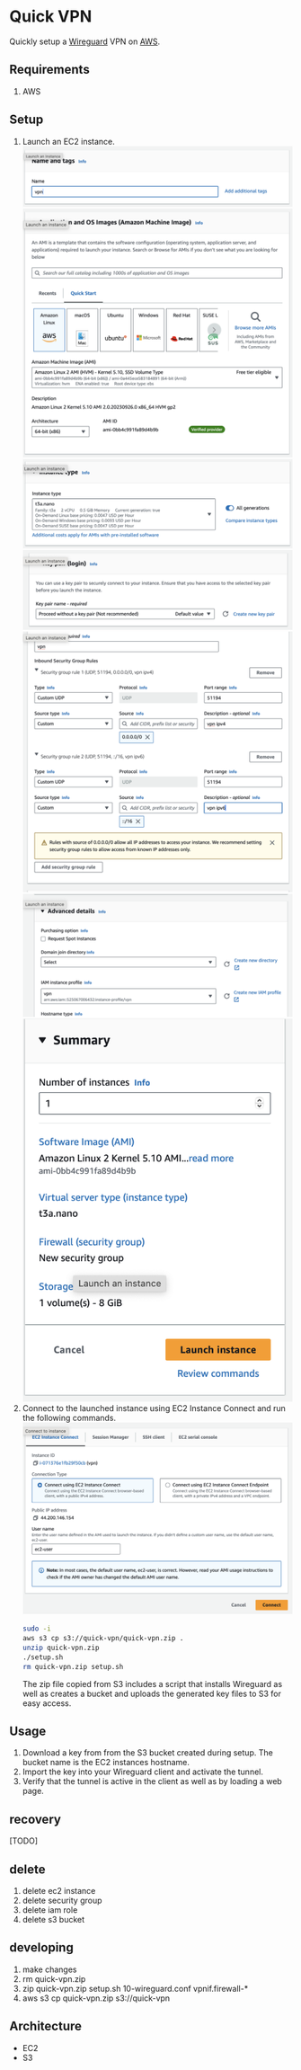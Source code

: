 # Quick VPN
Quickly setup a [Wireguard](https://www.wireguard.com) VPN on [AWS](https://aws.amazon.com/).

## Requirements
1. AWS

## Setup
1. Launch an EC2 instance.
   ![Alt text](/img/1.png?raw=true)
   ![Alt text](/img/2.png?raw=true)
   ![Alt text](/img/3.png?raw=true)
   ![Alt text](/img/key-pair.png?raw=true)
   ![Alt text](/img/4.png?raw=true)
   ![Alt text](/img/5.png?raw=true)
   ![Alt text](/img/7.png)
2. Connect to the launched instance using EC2 Instance Connect and run the following commands. 
   ![Alt text](/img/ec2_instance_connect.png)
   ```bash
   sudo -i
   aws s3 cp s3://quick-vpn/quick-vpn.zip .
   unzip quick-vpn.zip
   ./setup.sh
   rm quick-vpn.zip setup.sh
   ```
   The zip file copied from S3 includes a script that installs Wireguard as well as creates a bucket and uploads the generated key files to S3 for easy access.


## Usage
1. Download a key from from the S3 bucket created during setup. The bucket name is the EC2 instances hostname.
2. Import the key into your Wireguard client and activate the tunnel.
3. Verify that the tunnel is active in the client as well as by loading a web page.

## recovery
[TODO]

## delete
1. delete ec2 instance 
2. delete security group
3. delete iam role
4. delete s3 bucket

## developing
1. make changes
2. rm quick-vpn.zip
3. zip quick-vpn.zip setup.sh 10-wireguard.conf vpnif.firewall-*
4. aws s3 cp quick-vpn.zip s3://quick-vpn

## Architecture 
* EC2
* S3